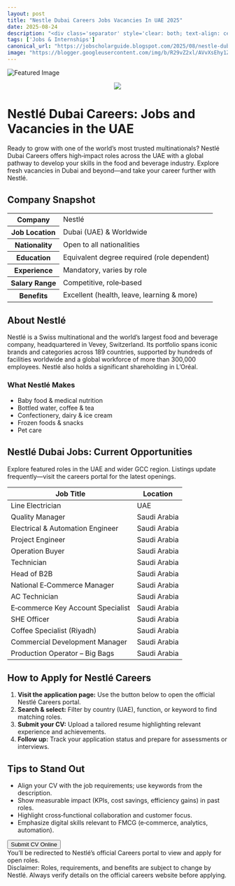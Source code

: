 ```yaml
---
layout: post
title: "Nestle Dubai Careers Jobs Vacancies In UAE 2025"
date: 2025-08-24
description: "<div class='separator' style='clear: both; text-align: center;'><a href='https://blogger.googleusercontent.com/img/b/R29vZ2xl/AVvXsEhy1ZYZLtL1SYfR9ocPS4NQ5blRilggIYt_YLUrzSab82pUY-eR2ZA1v6hPxAHBznu8Fm3BI256yhZRLZ7IO6PTgHHrt7TFt1zF0YuaAyTVkYOMzeEGHQAfXz9MlF9xcd-GmXKTngyjD72rdnLXERCqYFz1i0FFRH2TEMmpUOwSMiIBnb4qB8Fq-8u7QMl2/s719/1000290739.jpg' style='margin-left: 1em; margin-right: 1em;'><img border='0' src='https://blogger.googleusercontent.com/img/b/R29vZ2xl/AVvXsEhy1ZYZLtL1SYfR9ocPS4NQ5blRilggIYt_YLUrzSab82pUY-eR2ZA1v6hPxAHBznu8Fm3BI256yhZRLZ7IO6PTgHHrt7TFt1zF0YuaAyTVkYOMzeEGHQAfXz9MlF9xcd-GmXKTngyjD72rdnLXERCqYFz1i0FFRH2TEMmpUOwSMiIBnb4qB8Fq-8u7QMl2/s16000/1000290739.jpg' /></a></div> <div class='post-container'>   <h1>Nestlé Dubai Careers: Jobs and Vacancies in the UAE</h1>   <p class='intro'>     Ready to grow with one of the world’s most trusted multinationals? Nestlé Dubai Careers offers high‑impact roles across the UAE with a global pathway     to develop your skills in the food and beverage industry. Explore fresh vacancies in Dubai and beyond—and take your career further with Nestlé.   </p>    <h2>Company Snapshot</h2>   <table class='info-table'>     <tbody>       <tr><th>Company</th><td>Nestlé</td></tr>       <tr><th>Job Location</th><td>Dubai (UAE) &amp; Worldwide</td></tr>       <tr><th>Nationality</th><td>Open to all nationalities</td></tr>       <tr><th>Education</th><td>Equivalent degree required (role dependent)</td></tr>       <tr><th>Experience</th><td>Mandatory, varies by role</td></tr>       <tr><th>Salary Range</th><td>Competitive, role‑based</td></tr>       <tr><th>Benefits</th><td>Excellent (health, leave, learning &amp; more)</td></tr>     </tbody>   </table>    <h2>About Nestlé</h2>   <p>     Nestlé is a Swiss multinational and the world’s largest food and beverage company, headquartered in Vevey, Switzerland. Its portfolio spans iconic     brands and categories across 189 countries, supported by hundreds of facilities worldwide and a global workforce of more than 300,000 employees.     Nestlé also holds a significant shareholding in L’Oréal.   </p>    <h3>What Nestlé Makes</h3>   <ul class='columns-2'>     <li>Baby food &amp; medical nutrition</li>     <li>Bottled water, coffee &amp; tea</li>     <li>Confectionery, dairy &amp; ice cream</li>     <li>Frozen foods &amp; snacks</li>     <li>Pet care</li>   </ul>    <h2>Nestlé Dubai Jobs: Current Opportunities</h2>   <p>Explore featured roles in the UAE and wider GCC region. Listings update frequently—visit the careers portal for the latest openings.</p>    <table class='jobs-table'>     <thead>       <tr>         <th>Job Title</th>         <th>Location</th>       </tr>     </thead>     <tbody>       <tr><td>Line Electrician</td><td>UAE</td></tr>       <tr><td>Quality Manager</td><td>Saudi Arabia</td></tr>       <tr><td>Electrical &amp; Automation Engineer</td><td>Saudi Arabia</td></tr>       <tr><td>Project Engineer</td><td>Saudi Arabia</td></tr>       <tr><td>Operation Buyer</td><td>Saudi Arabia</td></tr>       <tr><td>Technician</td><td>Saudi Arabia</td></tr>       <tr><td>Head of B2B</td><td>Saudi Arabia</td></tr>       <tr><td>National E‑Commerce Manager</td><td>Saudi Arabia</td></tr>       <tr><td>AC Technician</td><td>Saudi Arabia</td></tr>       <tr><td>E‑commerce Key Account Specialist</td><td>Saudi Arabia</td></tr>       <tr><td>SHE Officer</td><td>Saudi Arabia</td></tr>       <tr><td>Coffee Specialist (Riyadh)</td><td>Saudi Arabia</td></tr>       <tr><td>Commercial Development Manager</td><td>Saudi Arabia</td></tr>       <tr><td>Production Operator – Big Bags</td><td>Saudi Arabia</td></tr>     </tbody>   </table>    <h2>How to Apply for Nestlé Careers</h2>   <ol>     <li><strong>Visit the application page:</strong> Use the button below to open the official Nestlé Careers portal.</li>     <li><strong>Search &amp; select:</strong> Filter by country (UAE), function, or keyword to find matching roles.</li>     <li><strong>Submit your CV:</strong> Upload a tailored resume highlighting relevant experience and achievements.</li>     <li><strong>Follow up:</strong> Track your application status and prepare for assessments or interviews.</li>   </ol>    <h2>Tips to Stand Out</h2>   <ul>     <li>Align your CV with the job requirements; use keywords from the description.</li>     <li>Show measurable impact (KPIs, cost savings, efficiency gains) in past roles.</li>     <li>Highlight cross‑functional collaboration and customer focus.</li>     <li>Emphasize digital skills relevant to FMCG (e‑commerce, analytics, automation).</li>   </ul>    <div class='apply-btn-wrap'>     <button class='apply-btn'>       Submit CV Online     </button>     <div class='apply-note'>You’ll be redirected to Nestlé’s official Careers portal to view and apply for open roles.</div>   </div>    <div class='disclaimer'>     Disclaimer: Roles, requirements, and benefits are subject to change by Nestlé. Always verify details on the official careers website before applying.   </div> </div>"
tags: ['Jobs & Internships']
canonical_url: "https://jobscholarguide.blogspot.com/2025/08/nestle-dubai-careers-jobs-vacancies-in.html"
image: "https://blogger.googleusercontent.com/img/b/R29vZ2xl/AVvXsEhy1ZYZLtL1SYfR9ocPS4NQ5blRilggIYt_YLUrzSab82pUY-eR2ZA1v6hPxAHBznu8Fm3BI256yhZRLZ7IO6PTgHHrt7TFt1zF0YuaAyTVkYOMzeEGHQAfXz9MlF9xcd-GmXKTngyjD72rdnLXERCqYFz1i0FFRH2TEMmpUOwSMiIBnb4qB8Fq-8u7QMl2/s72-c/1000290739.jpg"
---
```


![Featured Image](https://blogger.googleusercontent.com/img/b/R29vZ2xl/AVvXsEhy1ZYZLtL1SYfR9ocPS4NQ5blRilggIYt_YLUrzSab82pUY-eR2ZA1v6hPxAHBznu8Fm3BI256yhZRLZ7IO6PTgHHrt7TFt1zF0YuaAyTVkYOMzeEGHQAfXz9MlF9xcd-GmXKTngyjD72rdnLXERCqYFz1i0FFRH2TEMmpUOwSMiIBnb4qB8Fq-8u7QMl2/s72-c/1000290739.jpg)

<div class='separator' style='clear: both; text-align: center;'><a href='https://blogger.googleusercontent.com/img/b/R29vZ2xl/AVvXsEhy1ZYZLtL1SYfR9ocPS4NQ5blRilggIYt_YLUrzSab82pUY-eR2ZA1v6hPxAHBznu8Fm3BI256yhZRLZ7IO6PTgHHrt7TFt1zF0YuaAyTVkYOMzeEGHQAfXz9MlF9xcd-GmXKTngyjD72rdnLXERCqYFz1i0FFRH2TEMmpUOwSMiIBnb4qB8Fq-8u7QMl2/s719/1000290739.jpg' style='margin-left: 1em; margin-right: 1em;'><img border='0' src='https://blogger.googleusercontent.com/img/b/R29vZ2xl/AVvXsEhy1ZYZLtL1SYfR9ocPS4NQ5blRilggIYt_YLUrzSab82pUY-eR2ZA1v6hPxAHBznu8Fm3BI256yhZRLZ7IO6PTgHHrt7TFt1zF0YuaAyTVkYOMzeEGHQAfXz9MlF9xcd-GmXKTngyjD72rdnLXERCqYFz1i0FFRH2TEMmpUOwSMiIBnb4qB8Fq-8u7QMl2/s16000/1000290739.jpg' /></a></div> <div class='post-container'>   <h1>Nestlé Dubai Careers: Jobs and Vacancies in the UAE</h1>   <p class='intro'>     Ready to grow with one of the world’s most trusted multinationals? Nestlé Dubai Careers offers high‑impact roles across the UAE with a global pathway     to develop your skills in the food and beverage industry. Explore fresh vacancies in Dubai and beyond—and take your career further with Nestlé.   </p>    <h2>Company Snapshot</h2>   <table class='info-table'>     <tbody>       <tr><th>Company</th><td>Nestlé</td></tr>       <tr><th>Job Location</th><td>Dubai (UAE) &amp; Worldwide</td></tr>       <tr><th>Nationality</th><td>Open to all nationalities</td></tr>       <tr><th>Education</th><td>Equivalent degree required (role dependent)</td></tr>       <tr><th>Experience</th><td>Mandatory, varies by role</td></tr>       <tr><th>Salary Range</th><td>Competitive, role‑based</td></tr>       <tr><th>Benefits</th><td>Excellent (health, leave, learning &amp; more)</td></tr>     </tbody>   </table>    <h2>About Nestlé</h2>   <p>     Nestlé is a Swiss multinational and the world’s largest food and beverage company, headquartered in Vevey, Switzerland. Its portfolio spans iconic     brands and categories across 189 countries, supported by hundreds of facilities worldwide and a global workforce of more than 300,000 employees.     Nestlé also holds a significant shareholding in L’Oréal.   </p>    <h3>What Nestlé Makes</h3>   <ul class='columns-2'>     <li>Baby food &amp; medical nutrition</li>     <li>Bottled water, coffee &amp; tea</li>     <li>Confectionery, dairy &amp; ice cream</li>     <li>Frozen foods &amp; snacks</li>     <li>Pet care</li>   </ul>    <h2>Nestlé Dubai Jobs: Current Opportunities</h2>   <p>Explore featured roles in the UAE and wider GCC region. Listings update frequently—visit the careers portal for the latest openings.</p>    <table class='jobs-table'>     <thead>       <tr>         <th>Job Title</th>         <th>Location</th>       </tr>     </thead>     <tbody>       <tr><td>Line Electrician</td><td>UAE</td></tr>       <tr><td>Quality Manager</td><td>Saudi Arabia</td></tr>       <tr><td>Electrical &amp; Automation Engineer</td><td>Saudi Arabia</td></tr>       <tr><td>Project Engineer</td><td>Saudi Arabia</td></tr>       <tr><td>Operation Buyer</td><td>Saudi Arabia</td></tr>       <tr><td>Technician</td><td>Saudi Arabia</td></tr>       <tr><td>Head of B2B</td><td>Saudi Arabia</td></tr>       <tr><td>National E‑Commerce Manager</td><td>Saudi Arabia</td></tr>       <tr><td>AC Technician</td><td>Saudi Arabia</td></tr>       <tr><td>E‑commerce Key Account Specialist</td><td>Saudi Arabia</td></tr>       <tr><td>SHE Officer</td><td>Saudi Arabia</td></tr>       <tr><td>Coffee Specialist (Riyadh)</td><td>Saudi Arabia</td></tr>       <tr><td>Commercial Development Manager</td><td>Saudi Arabia</td></tr>       <tr><td>Production Operator – Big Bags</td><td>Saudi Arabia</td></tr>     </tbody>   </table>    <h2>How to Apply for Nestlé Careers</h2>   <ol>     <li><strong>Visit the application page:</strong> Use the button below to open the official Nestlé Careers portal.</li>     <li><strong>Search &amp; select:</strong> Filter by country (UAE), function, or keyword to find matching roles.</li>     <li><strong>Submit your CV:</strong> Upload a tailored resume highlighting relevant experience and achievements.</li>     <li><strong>Follow up:</strong> Track your application status and prepare for assessments or interviews.</li>   </ol>    <h2>Tips to Stand Out</h2>   <ul>     <li>Align your CV with the job requirements; use keywords from the description.</li>     <li>Show measurable impact (KPIs, cost savings, efficiency gains) in past roles.</li>     <li>Highlight cross‑functional collaboration and customer focus.</li>     <li>Emphasize digital skills relevant to FMCG (e‑commerce, analytics, automation).</li>   </ul>    <div class='apply-btn-wrap'>     <button class='apply-btn'>       Submit CV Online     </button>     <div class='apply-note'>You’ll be redirected to Nestlé’s official Careers portal to view and apply for open roles.</div>   </div>    <div class='disclaimer'>     Disclaimer: Roles, requirements, and benefits are subject to change by Nestlé. Always verify details on the official careers website before applying.   </div> </div>

<!--more-->

